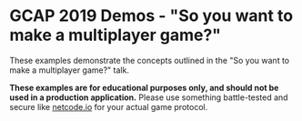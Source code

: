 # GCAP 2019 Demos - "So you want to make a multiplayer game?"

These examples demonstrate the concepts outlined in the "So you want to make a multiplayer game?" talk.

**These examples are for educational purposes only, and should not be used in a production application.** Please use something battle-tested and secure like [netcode.io](https://github.com/networkprotocol/netcode.io) for your actual game protocol.
